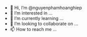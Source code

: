 - 👋 Hi, I’m @nguyenphamhoanghiep
- 👀 I’m interested in ...
- 🌱 I’m currently learning ...
- 💞️ I’m looking to collaborate on ...
- 📫 How to reach me ...

<!---
nguyenphamhoanghiep/nguyenphamhoanghiep is a ✨ special ✨ repository because its `README.md` (this file) appears on your GitHub profile.
You can click the Preview link to take a look at your changes.
--->
